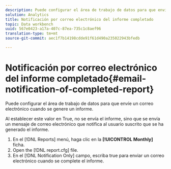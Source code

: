 ```yaml
---
description: Puede configurar el área de trabajo de datos para que envíe un correo electrónico cuando se genere un informe.
solution: Analytics
title: Notificación por correo electrónico del informe completado
topic: Data workbench
uuid: 567e0423-a17a-407c-87ea-735c1c8aef96
translation-type: tm+mt
source-git-commit: aec1f7b14198cdde91f61d490a235022943bfedb

---
```



# Notificación por correo electrónico del informe completado{#email-notification-of-completed-report}

Puede configurar el área de trabajo de datos para que envíe un correo electrónico cuando se genere un informe.

Al establecer este valor en True, no se envía el informe, sino que se envía un mensaje de correo electrónico que notifica al usuario suscrito que se ha generado el informe.

1. En el [!DNL Reports] menú, haga clic en la **[!UICONTROL Monthly]** ficha.
1. Open the [!DNL report.cfg] file.
1. En el [!DNL Notification Only] campo, escriba true para enviar un correo electrónico cuando se complete el informe.
